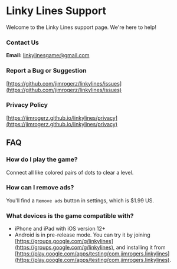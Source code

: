 # Linky Lines Support

Welcome to the Linky Lines support page. We're here to help!

### Contact Us
**Email:** linkylinesgame@gmail.com

### Report a Bug or Suggestion
[https://github.com/jimrogerz/linkylines/issues](https://github.com/jimrogerz/linkylines/issues)

### Privacy Policy
[https://jimrogerz.github.io/linkylines/privacy](https://jimrogerz.github.io/linkylines/privacy)

## FAQ

### How do I play the game?

Connect all like colored pairs of dots to clear a level.

### How can I remove ads?

You'll find a `Remove ads` button in settings, which is $1.99 US.

### What devices is the game compatible with?

* iPhone and iPad with iOS version 12+
* Android is in pre-release mode. You can try it by joining [https://groups.google.com/g/linkylines](https://groups.google.com/g/linkylines), and installing it from [https://play.google.com/apps/testing/com.jimrogers.linkylines](https://play.google.com/apps/testing/com.jimrogers.linkylines).

